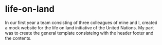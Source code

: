 # life-on-land

In our first year a team consisting of three colleagues of mine and I, created a mock website for the life on land initiative of the United Nations. My part was to create the general template consisteing with the header footer and the contents. 
